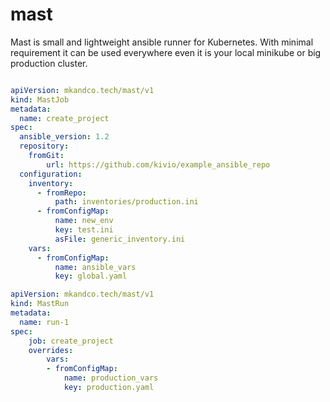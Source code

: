 # mast
Mast is small and lightweight ansible runner for Kubernetes. With minimal requirement it can be used everywhere even it is your local minikube or big production cluster.

```yaml

apiVersion: mkandco.tech/mast/v1
kind: MastJob
metadata:
  name: create_project
spec:
  ansible_version: 1.2
  repository: 
    fromGit:
        url: https://github.com/kivio/example_ansible_repo
  configuration:
    inventory: 
      - fromRepo:
          path: inventories/production.ini
      - fromConfigMap:
          name: new_env
          key: test.ini
          asFile: generic_inventory.ini
    vars:
      - fromConfigMap:
          name: ansible_vars
          key: global.yaml

```

```yaml
apiVersion: mkandco.tech/mast/v1
kind: MastRun
metadata:
  name: run-1
spec:
    job: create_project
    overrides:
        vars:
        - fromConfigMap:
            name: production_vars
            key: production.yaml
```
